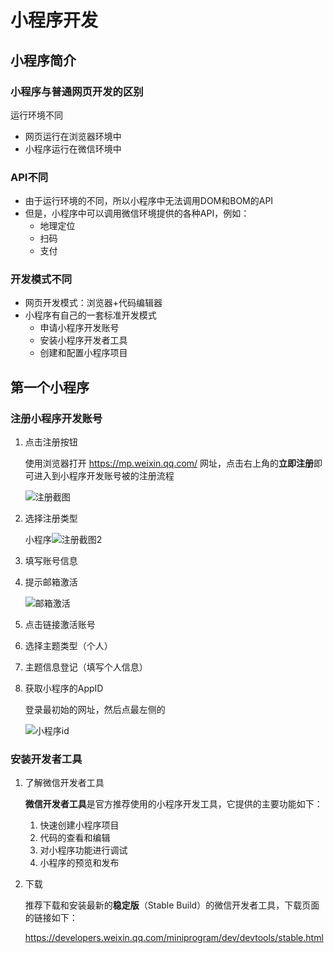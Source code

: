 # 小程序开发

## 小程序简介

### 小程序与普通网页开发的区别

运行环境不同

- 网页运行在浏览器环境中
- 小程序运行在微信环境中

### API不同

- 由于运行环境的不同，所以小程序中无法调用DOM和BOM的API
- 但是，小程序中可以调用微信环境提供的各种API，例如：
  - 地理定位
  - 扫码
  - 支付

### 开发模式不同

- 网页开发模式：浏览器+代码编辑器
- 小程序有自己的一套标准开发模式
  - 申请小程序开发账号
  - 安装小程序开发者工具
  - 创建和配置小程序项目

## 第一个小程序

### 注册小程序开发账号

1. 点击注册按钮

   使用浏览器打开 https://mp.weixin.qq.com/ 网址，点击右上角的**立即注册**即可进入到小程序开发账号被的注册流程

   ![注册截图](D:\图片\小程序相关截图\注册截图.png)

2. 选择注册类型

   小程序![注册截图2](D:\图片\小程序相关截图\注册截图2.png)

3. 填写账号信息

4. 提示邮箱激活

   ![邮箱激活](D:\图片\小程序相关截图\邮箱激活.png)

5. 点击链接激活账号

6. 选择主题类型（个人）

7. 主题信息登记（填写个人信息）

8. 获取小程序的AppID

   登录最初始的网址，然后点最左侧的

   ![小程序id](D:\图片\小程序相关截图\小程序id.png)

### 安装开发者工具

1. 了解微信开发者工具

   **微信开发者工具**是官方推荐使用的小程序开发工具，它提供的主要功能如下：

   1. 快速创建小程序项目
   2. 代码的查看和编辑
   3. 对小程序功能进行调试
   4. 小程序的预览和发布

2. 下载

   推荐下载和安装最新的**稳定版**（Stable Build）的微信开发者工具，下载页面的链接如下：

   https://developers.weixin.qq.com/miniprogram/dev/devtools/stable.html